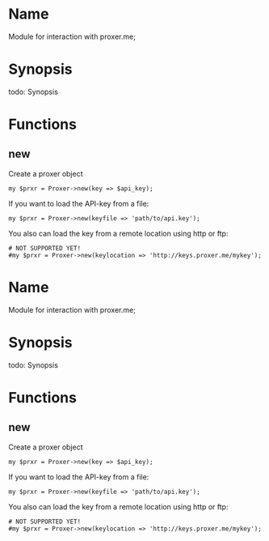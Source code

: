 # Name

Module for interaction with proxer.me;

# Synopsis

todo: Synopsis 

# Functions

## new

Create a proxer object

    my $prxr = Proxer->new(key => $api_key);
    

If you want to load the API-key from a file:

    my $prxr = Proxer->new(keyfile => 'path/to/api.key');
    

You also can load the key from a remote location using http or ftp:

    # NOT SUPPORTED YET!
    #my $prxr = Proxer->new(keylocation => 'http://keys.proxer.me/mykey');

# Name

Module for interaction with proxer.me;

# Synopsis

todo: Synopsis 

# Functions

## new

Create a proxer object

    my $prxr = Proxer->new(key => $api_key);
    

If you want to load the API-key from a file:

    my $prxr = Proxer->new(keyfile => 'path/to/api.key');
    

You also can load the key from a remote location using http or ftp:

    # NOT SUPPORTED YET!
    #my $prxr = Proxer->new(keylocation => 'http://keys.proxer.me/mykey');
